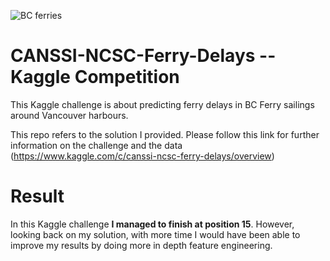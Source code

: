 ![BC ferries](https://user-images.githubusercontent.com/29388984/109979661-207af100-7ccd-11eb-9d40-f276066c701b.PNG)


# CANSSI-NCSC-Ferry-Delays  -- Kaggle Competition

This Kaggle challenge is about predicting ferry delays in BC Ferry sailings around Vancouver harbours.

This repo refers to the solution I provided. Please follow this link for further information on the challenge and the data (https://www.kaggle.com/c/canssi-ncsc-ferry-delays/overview)

# Result 

In this Kaggle challenge **I managed to finish at position 15**. However, looking back on my solution, with more time I would have been able to improve my results by doing more in depth feature engineering.
